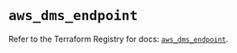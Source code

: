 # `aws_dms_endpoint`

Refer to the Terraform Registry for docs: [`aws_dms_endpoint`](https://registry.terraform.io/providers/hashicorp/aws/6.12.0/docs/resources/dms_endpoint).

